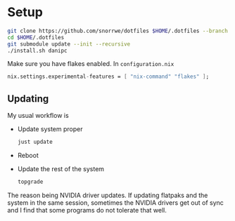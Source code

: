 # Setup

```sh
git clone https://github.com/snorrwe/dotfiles $HOME/.dotfiles --branch nixos-niri
cd $HOME/.dotfiles
git submodule update --init --recursive
./install.sh danipc
```

Make sure you have flakes enabled.
In `configuration.nix`

```nix
nix.settings.experimental-features = [ "nix-command" "flakes" ];
```

## Updating

My usual workflow is

- Update system proper

  ```sh
  just update
  ```

- Reboot

- Update the rest of the system

  ```sh
  topgrade
  ```

The reason being NVIDIA driver updates. If updating flatpaks and the system in the same session, sometimes the NVIDIA drivers get out of sync and I find that some programs do not tolerate that well.
